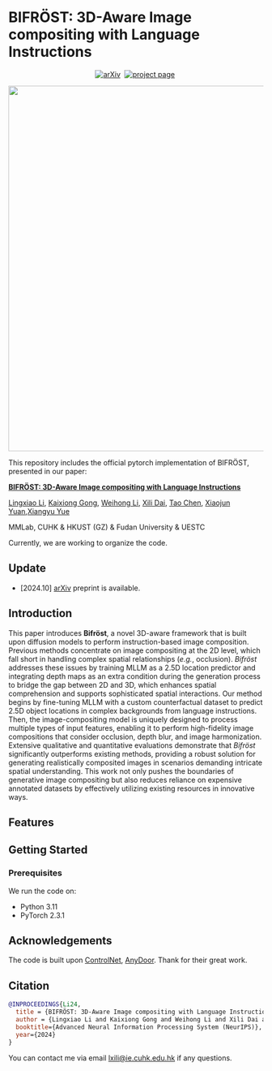 # BIFRÖST: 3D-Aware Image compositing with Language Instructions
<div align="center">

[![arXiv](https://img.shields.io/badge/arXiv%20paper-2410.19079-b31b1b)](https://arxiv.org/abs/2410.19079)&nbsp;
[![project page](https://img.shields.io/badge/Project%20page-SAR-pink)](https://lingxiao-li.github.io/bifrost.github.io/)&nbsp;

</div>

<p align="center">
  <img src="assets/visualization.png" width="720">
</p>

This repository includes the official pytorch implementation of BIFRÖST, presented in our paper:

**[BIFRÖST: 3D-Aware Image compositing with Language Instructions](https://arxiv.org/abs/)**

[Lingxiao Li](https://lingxiao-li.github.io/), [Kaixiong Gong](https://kxgong.github.io/), [Weihong Li](https://weihonglee.github.io/), [Xili Dai](https://delay-xili.github.io), [Tao Chen](https://eetchen.github.io/), [Xiaojun Yuan](https://yuan-xiaojun.github.io),[Xiangyu Yue](https://xyue.io/)

MMLab, CUHK & HKUST (GZ) & Fudan University & UESTC

Currently, we are working to organize the code.

## Update

- [2024.10] [arXiv](https://arxiv.org/abs/2410.19079) preprint is available.

## Introduction

This paper introduces **Bifröst**, a novel 3D-aware framework that is built upon diffusion models to perform instruction-based image composition. Previous methods concentrate on image compositing at the 2D level, which fall short in handling complex spatial relationships (*e.g.*, occlusion). *Bifröst* addresses these issues by training MLLM as a 2.5D location predictor and integrating depth maps as an extra condition during the generation process to bridge the gap between 2D and 3D, which enhances spatial comprehension and supports sophisticated spatial interactions. Our method begins by fine-tuning MLLM with a custom counterfactual dataset to predict 2.5D object locations in complex backgrounds from language instructions. Then, the image-compositing model is uniquely designed to process multiple types of input features, enabling it to perform high-fidelity image compositions that consider occlusion, depth blur, and image harmonization. Extensive qualitative and quantitative evaluations demonstrate that *Bifröst* significantly outperforms existing methods, providing a robust solution for generating realistically composited images in scenarios demanding intricate spatial understanding. This work not only pushes the boundaries of generative image compositing but also reduces reliance on expensive annotated datasets by effectively utilizing existing resources in innovative ways.

## Features

## Getting Started

### Prerequisites

We run the code on:

- Python 3.11
- PyTorch 2.3.1

## Acknowledgements

The code is built upon [ControlNet](https://github.com/lllyasviel/ControlNet), [AnyDoor](https://github.com/ali-vilab/AnyDoor). Thank for their great work.

## Citation

```bibtex
@INPROCEEDINGS{Li24,
  title = {BIFRÖST: 3D-Aware Image compositing with Language Instructions},
  author = {Lingxiao Li and Kaixiong Gong and Weihong Li and Xili Dai and Tao Chen and Xiaojun Yuan and Xiangyu Yue},
  booktitle={Advanced Neural Information Processing System (NeurIPS)},
  year={2024}
}
```
You can contact me via email lxili@ie.cuhk.edu.hk if any questions.
